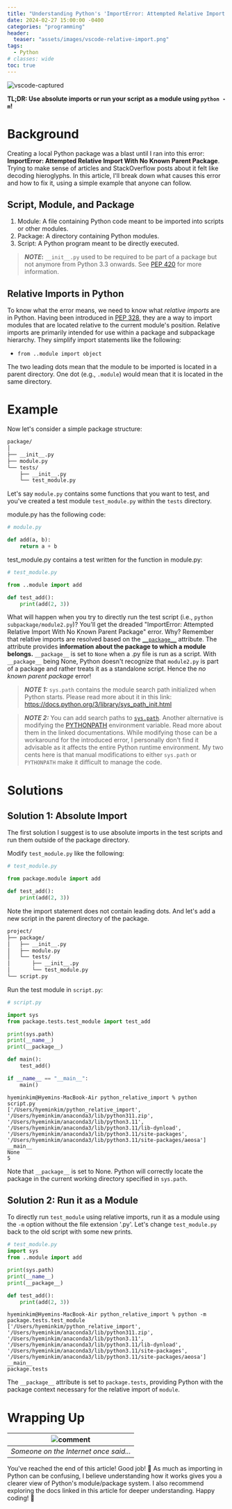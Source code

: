 ```yaml
---
title: "Understanding Python's 'ImportError: Attempted Relative Import With No Known Parent Package' Error"
date: 2024-02-27 15:00:00 -0400
categories: "programming"
header:
  teaser: "assets/images/vscode-relative-import.png"
tags:
  - Python
# classes: wide
toc: true
---
```



![vscode-captured](/assets/images/vscode-relative-import.png)

**TL;DR: Use absolute imports or run your script as a module using `python -m`!**
<br>

# Background
Creating a local Python package was a blast until I ran into this error: **ImportError: Attempted Relative Import With No Known Parent Package**. Trying to make sense of articles and StackOverflow posts about it felt like decoding hieroglyphs. In this article, I'll break down what causes this error and how to fix it, using a simple example that anyone can follow.

## Script, Module, and Package
1. Module: A file containing Python code meant to be imported into scripts or other modules.
2. Package: A directory containing Python modules.
3. Script: A Python program meant to be directly executed.

> **_NOTE_:** `__init__.py` used to be required to be part of a package but not anymore from Python 3.3 onwards. See [PEP 420](https://peps.python.org/pep-0420/) for more information.

## Relative Imports in Python

To know what the error means, we need to know what *relative imports* are in Python. Having been introduced in [PEP 328](https://peps.python.org/pep-0328/), they are a way to import modules that are located relative to the current module's position. Relative imports are primarily intended for use within a package and subpackage hierarchy. They simplify import statements like the following:

- `from ..module import object`

The two leading dots mean that the module to be imported is located in a parent directory. One dot (e.g., `.module`) would mean that it is located in the same directory.

# Example
Now let's consider a simple package structure:

```md
package/
│
├── __init__.py
├── module.py
└── tests/
    ├── __init__.py
    └── test_module.py
```

Let's say `module.py` contains some functions that you want to test, and you've created a test module `test_module.py` within the `tests` directory.

module.py has the following code:
```python
# module.py

def add(a, b):
    return a + b
```

test_module.py contains a test written for the function in module.py:
```python
# test_module.py

from ..module import add

def test_add():
    print(add(2, 3))
```

What will happen when you try to directly run the test script (i.e., `python subpackage/module2.py`)? You'll get the dreaded "ImportError: Attempted Relative Import With No Known Parent Package" error. Why? Remember that relative imports are resolved based on the [`__package__`](https://peps.python.org/pep-0366/#proposed-change) attribute. The attribute provides **information about the package to which a module belongs.** `__package__` is set to `None` when a .py file is run as a script. With `__package__` being None, Python doesn't recognize that `module2.py` is part of a package and rather treats it as a standalone script. Hence the *no known parent package* error!

> **_NOTE 1:_** `sys.path` contains the module search path initialized when Python starts. Please read more about it in this link: https://docs.python.org/3/library/sys_path_init.html

> **_NOTE 2:_** You can add search paths to [`sys.path`](https://docs.python.org/3/library/sys.html#sys.path). Another alternative is modifying the [PYTHONPATH](https://docs.python.org/3/using/cmdline.html#envvar-PYTHONPATH) environment variable. Read more about them in the linked documentations. While modifying those can be a workaround for the introduced error, I personally don't find it advisable as it affects the entire Python runtime environment. My two cents here is that manual modifications to either `sys.path` or `PYTHONPATH` make it difficult to manage the code.


# Solutions

## Solution 1: Absolute Import

The first solution I suggest is to use absolute imports in the test scripts and run them outside of the package directory.

Modify `test_module.py` like the following:
```python
# test_module.py

from package.module import add

def test_add():
    print(add(2, 3))
```

Note the import statement does not contain leading dots. And let's add a new script in the parent directory of the package.

```md
project/
├── package/
│   ├── __init__.py
│   ├── module.py
│   └── tests/
│       ├── __init__.py
│       └── test_module.py
└── script.py
```

Run the test module in `script.py`:
```python
# script.py

import sys
from package.tests.test_module import test_add

print(sys.path)
print(__name__)
print(__package__)

def main():
    test_add()

if __name__ == "__main__":
    main()
```

```console
hyeminkim@Hyemins-MacBook-Air python_relative_import % python script.py
['/Users/hyeminkim/python_relative_import', '/Users/hyeminkim/anaconda3/lib/python311.zip', '/Users/hyeminkim/anaconda3/lib/python3.11', '/Users/hyeminkim/anaconda3/lib/python3.11/lib-dynload', '/Users/hyeminkim/anaconda3/lib/python3.11/site-packages', '/Users/hyeminkim/anaconda3/lib/python3.11/site-packages/aeosa']
__main__
None
5
```

Note that `__package__` is set to None. Python will correctly locate the package in the current working directory specified in `sys.path`.

## Solution 2: Run it as a Module

To directly run `test_module` using relative imports, run it as a module using the `-m` option without the file extension '.py'.
Let's change `test_module.py` back to the old script with some new prints.

```python
# test_module.py
import sys
from ..module import add

print(sys.path)
print(__name__)
print(__package__)

def test_add():
    print(add(2, 3))
```

```console
hyeminkim@Hyemins-MacBook-Air python_relative_import % python -m package.tests.test_module
['/Users/hyeminkim/python_relative_import', '/Users/hyeminkim/anaconda3/lib/python311.zip', '/Users/hyeminkim/anaconda3/lib/python3.11', '/Users/hyeminkim/anaconda3/lib/python3.11/lib-dynload', '/Users/hyeminkim/anaconda3/lib/python3.11/site-packages', '/Users/hyeminkim/anaconda3/lib/python3.11/site-packages/aeosa']
__main__
package.tests
```

The `__package__` attribute is set to `package.tests`, providing Python with the package context necessary for the relative import of `module`.


# Wrapping Up

| ![comment](/assets/images/relative-import-comment.png) |
|:--:|
| *Someone on the Internet once said...* |

You've reached the end of this article! Good job! :confetti_ball: As much as importing in Python can be confusing, I believe understanding how it works gives you a clearer view of Python's module/package system. I also recommend exploring the docs linked in this article for deeper understanding. Happy coding! :raised_hands: